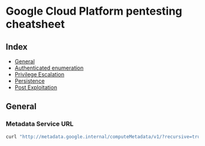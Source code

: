 # Google Cloud Platform pentesting cheatsheet
## Index
* [General](#General)
* [Authenticated enumeration](authenticated-enumeration.md )
* [Privilege Escalation](privilege-escalation.md)
* [Persistence](persistence.md)
* [Post Exploitation](post-exploitation.md)

## General
### Metadata Service URL

```bash
curl "http://metadata.google.internal/computeMetadata/v1/?recursive=true&alt=text" -H "Metadata-Flavor: Google"
```
